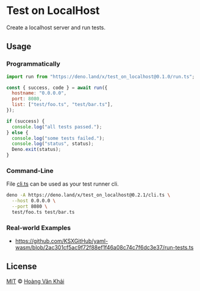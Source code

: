 # Test on LocalHost

Create a localhost server and run tests.

## Usage

### Programmatically

```javascript
import run from "https://deno.land/x/test_on_localhost@0.1.0/run.ts";

const { success, code } = await run({
  hostname: "0.0.0.0",
  port: 8080,
  list: ["test/foo.ts", "test/bar.ts"],
});

if (success) {
  console.log("all tests passed.");
} else {
  console.log("some tests failed.");
  console.log("status", status);
  Deno.exit(status);
}
```

### Command-Line

File [cli.ts](./cli.ts) can be used as your test runner cli.

```sh
deno -A https://deno.land/x/test_on_localhost@0.2.1/cli.ts \
  --host 0.0.0.0 \
  --port 8080 \
  test/foo.ts test/bar.ts
```

### Real-world Examples

* https://github.com/KSXGitHub/yaml-wasm/blob/2ac301cf5ac9f72f88ef1f46a08c74c7f6dc3e37/run-tests.ts

## License

[MIT](https://git.io/Jvjim) © [Hoàng Văn Khải](https://github.com/KSXGitHub/)
